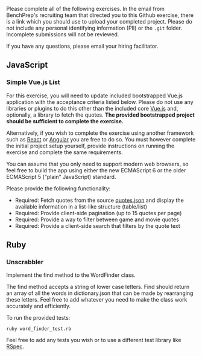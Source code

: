Please complete all of the following exercises.  In the email from BenchPrep's recruiting team that directed you to this Github exercise, there is a link which you should use to upload your completed project.
Please do not include any personal identifying information (PII) or the `.git` folder.  Incomplete submissions will not be reviewed.

If you have any questions, please email your hiring facilitator.

## JavaScript

### Simple Vue.js List

For this exercise, you will need to update included bootstrapped Vue.js application with the acceptance criteria listed below.
Please do not use any libraries or plugins to do this other
than the included core [Vue.js](https://vuejs.org) and, optionally, a library to fetch
the quotes. **The provided bootstrapped project should be sufficient to complete the exercise.**

Alternatively, if you wish to complete the exercise using another framework such as
[React](https://reactjs.org) or [Angular](https://angular.io) you are free to do so.
You must however complete the initial project setup yourself, provide instructions on running
the exercise and complete the same requirements.

You can assume that you only need to support modern web browsers, so feel
free to build the app using either the new ECMAScript 6 or the older ECMAScript 5
("plain" JavaScript) standard.

Please provide the following functionality:

 * Required: Fetch quotes from the source [quotes.json](https://gist.githubusercontent.com/benchprep/dffc3bffa9704626aa8832a3b4de5b27/raw/quotes.json) and display the available information in a list-like structure (table/list)
 * Required: Provide client-side pagination (up to 15 quotes per page)
 * Required: Provide a way to filter between game and movie quotes
 * Required: Provide a client-side search that filters by the quote text

## Ruby

### Unscrabbler

Implement the find method to the WordFinder class.

The find method accepts a string of lower case letters. Find should return an array of all the words in dictionary.json that can be made by rearranging these letters. Feel free to add whatever you need to make the class work accurately and efficiently.

To run the provided tests:

```shell
ruby word_finder_test.rb
```

Feel free to add any tests you wish or to use a different test library like [RSpec](https://rspec.info).
